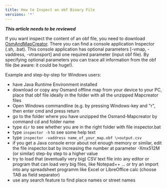 ```yaml
---
title: How to Inspect an obf Binary File
versions: '*'
---
```


**_This article needs to be reviewed_**

If you want inspect the content of an obf file, you need to download [OsmAndMapCreator](https://download.osmand.net/latest-night-build/OsmAndMapCreator-development.zip). There you can find a console application Inspector (.sh, .bat). This console application has optional parameters [-vmap, -vaddress, -vtransport] and one required parameter (input obf file). By specifying optional parameters you can trace all information from the obf file (be aware: it could be huge!).

Example and step-by-step for Windows users:
- have Java Runtime Environment installed
- download or copy any Osmand offline map from your device to your PC, place that obf file ideally in the folder with all the unzipped Mapcreator files
- Open Windows commandline (e.g. by pressing Windows-key and "r", then enter cmd and press return
- go to the folder where you have unzipped the Osmand-Mapcreator by command cd and folder name
- type `dir` to see whether you are in the right folder with file inspector.bat
- type `inspector -h` to see some help text
- type `inspector -vaddress name_of_your_map.obf \>output.csv`
- if you get a Java console error about not enough memory or similar, edit the file inspector.bat by increasing the number at parameter -Xmx512M (or similar) step-by step to a higher value
- try to load that (eventually very big) CSV text file into any editor or program that can load very big files, like Notepad++ ... or try an import into any spreadsheet programm like Excel or LibreOffice calc (choose TAB as field separator)
- use any search feature to find place names or street names
